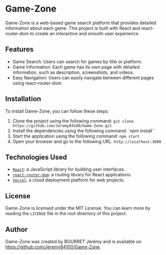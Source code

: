 # Game-Zone

Game-Zone is a web-based game search platform that provides detailed information about each game. This project is built with React and react-router-dom to create an interactive and smooth user experience.

## Features

- Game Search: Users can search for games by title or platform.
- Game Information: Each game has its own page with detailed information, such as description, screenshots, and videos.
- Easy Navigation: Users can easily navigate between different pages using react-router-dom.

## Installation

To install Game-Zone, you can follow these steps:

1. Clone the project using the following command: `git clone https://github.com/Jeremy84100/Game-Zone.git`
2. Install the dependencies using the following command: `npm install``
3. Start the application using the following command: `npm start`
4. Open your browser and go to the following URL: `http://localhost:3000`

## Technologies Used

- [`React`](https://reactjs.org/): a JavaScript library for building user interfaces.
- [`react-router-dom`](https://reactrouter.com/web/guides/quick-start): a routing library for React applications.
- [`Vercel`](https://vercel.com/): a cloud deployment platform for web projects.

## License

Game-Zone is licensed under the MIT License. You can learn more by reading the `LICENSE` file in the root directory of this project.

## Author

Game-Zone was created by BOURRET Jérémy and is available on https://github.com/Jeremy84100/Game-Zone.
